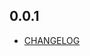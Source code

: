 ## 0.0.1

* [CHANGELOG](https://github.com/JahezAcademy/flutter_rocket/blob/dev/packages/flutter_rocket/CHANGELOG.md)

